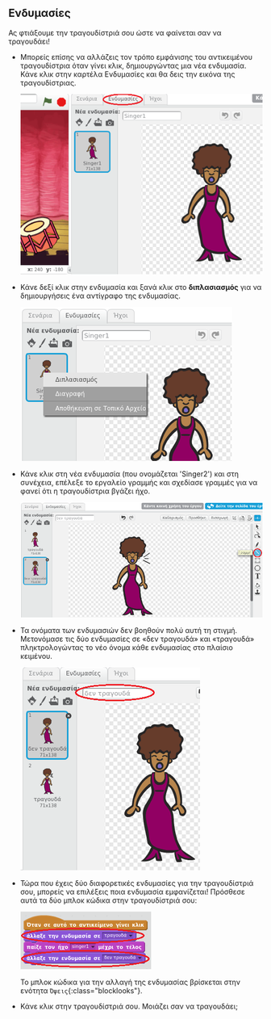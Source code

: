 ## Ενδυμασίες

Ας φτιάξουμε την τραγουδίστριά σου ώστε να φαίνεται σαν να τραγουδάει!

+ Μπορείς επίσης να αλλάζεις τον τρόπο εμφάνισης του αντικειμένου τραγουδίστρια όταν γίνει κλικ, δημιουργώντας μια νέα ενδυμασία. Κάνε κλικ στην καρτέλα Ενδυμασίες και θα δεις την εικόνα της τραγουδίστριας.
    
    ![screenshot](images/band-singer-costume.png)

+ Κάνε δεξί κλικ στην ενδυμασία και ξανά κλικ στο **διπλασιασμός** για να δημιουργήσεις ένα αντίγραφο της ενδυμασίας.
    
    ![screenshot](images/band-singer-duplicate.png)

+ Κάνε κλικ στη νέα ενδυμασία (που ονομάζεται 'Singer2') και στη συνέχεια, επέλεξε το εργαλείο γραμμής και σχεδίασε γραμμές για να φανεί ότι η τραγουδίστρια βγάζει ήχο.
    
    ![screenshot](images/band-singer-click.png)

+ Τα ονόματα των ενδυμασιών δεν βοηθούν πολύ αυτή τη στιγμή. Μετονόμασε τις δύο ενδυμασίες σε «δεν τραγουδά» και «τραγουδά» πληκτρολογώντας το νέο όνομα κάθε ενδυμασίας στο πλαίσιο κειμένου.
    
    ![screenshot](images/band-singer-name.png)

+ Τώρα που έχεις δύο διαφορετικές ενδυμασίες για την τραγουδίστριά σου, μπορείς να επιλέξεις ποια ενδυμασία εμφανίζεται! Πρόσθεσε αυτά τα δύο μπλοκ κώδικα στην τραγουδίστριά σου:
    
    ![screenshot](images/band-looks.png)
    
    Το μπλοκ κώδικα για την αλλαγή της ενδυμασίας βρίσκεται στην ενότητα `Όψεις`{:class="blocklooks"}.

+ Κάνε κλικ στην τραγουδίστριά σου. Μοιάζει σαν να τραγουδάει;